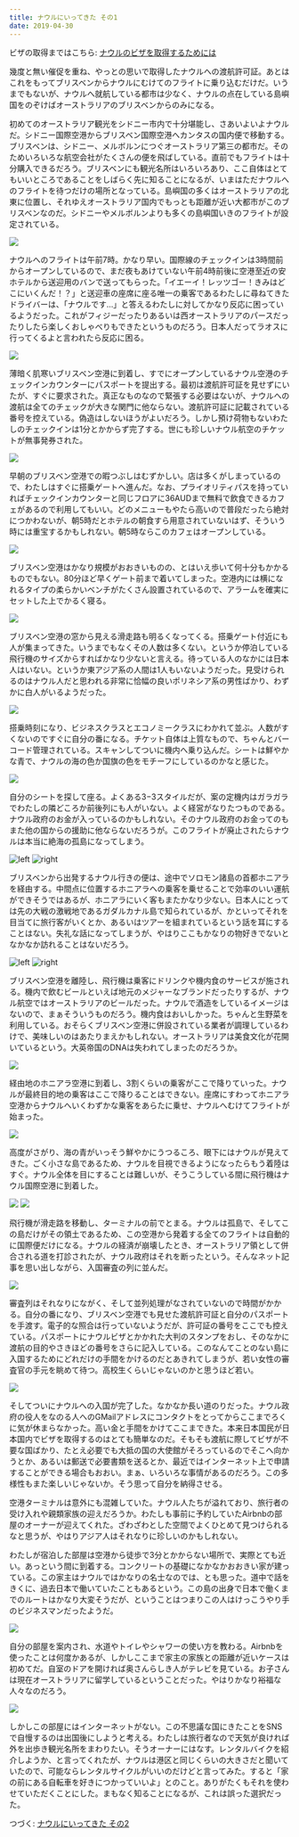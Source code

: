 ```yaml
---
title: ナウルにいってきた その1
date: 2019-04-30
---
```


ビザの取得まではこちら: [ナウルのビザを取得するためには](/post/1557095327/)<br>

幾度と無い催促を重ね、やっとの思いで取得したナウルへの渡航許可証。あとはこれをもってブリスベンからナウルにむけてのフライトに乗り込むだけだ。いうまでもないが、ナウルへ就航している都市は少なく、ナウルの点在している島嶼国をのぞけばオーストラリアのブリスベンからのみになる。

初めてのオーストラリア観光をシドニー市内で十分堪能し、さあいよいよナウルだ。シドニー国際空港からブリスベン国際空港へカンタスの国内便で移動する。ブリスベンは、シドニー、メルボルンにつぐオーストラリア第三の都市だ。そのためいろいろな航空会社がたくさんの便を飛ばしている。直前でもフライトは十分購入できるだろう。ブリスベンにも観光名所はいろいろあり、ここ自体はとてもいいところであることをしばらく先に知ることになるが、いまはただナウルへのフライトを待つだけの場所となっている。島嶼国の多くはオーストラリアの北東に位置し、それゆえオーストラリア国内でもっとも距離が近い大都市がこのブリスベンなのだ。シドニーやメルボルンよりも多くの島嶼国いきのフライトが設定されている。

![](https://photos.smugmug.com/photos/i-prmZ72F/0/30f558a3/X3/i-prmZ72F-X3.jpg)

ナウルへのフライトは午前7時。かなり早い。国際線のチェックインは3時間前からオープンしているので、まだ夜もあけていない午前4時前後に空港至近の安ホテルから送迎用のバンで送ってもらった。「イエーイ！レッツゴー！きみはどこにいくんだ！？」と送迎車の座席に座る唯一の乗客であるわたしに尋ねてきたドライバーは、「ナウルです…」と答えるわたしに対してかなり反応に困っているようだった。これがフィジーだったりあるいは西オーストラリアのパースだったりしたら楽しくおしゃべりもできたというものだろう。日本人だってラオスに行ってくるよと言われたら反応に困る。

![](https://photos.smugmug.com/photos/i-fRCFxDf/0/9ec25ce5/X3/i-fRCFxDf-X3.jpg)

薄暗く肌寒いブリスベン空港に到着し、すでにオープンしているナウル空港のチェックインカウンターにパスポートを提出する。最初は渡航許可証を見せずにいたが、すぐに要求された。真正なものなので緊張する必要はないが、ナウルへの渡航は全てのチェックが大きな関門に他ならない。渡航許可証に記載されている番号を控えている。偽造はしないほうがよいだろう。しかし預け荷物もないわたしのチェックインは1分とかからず完了する。世にも珍しいナウル航空のチケットが無事発券された。

![](https://photos.smugmug.com/photos/i-w6xbwrj/0/3dd3dc6d/X3/i-w6xbwrj-X3.jpg)

早朝のブリスベン空港での暇つぶしはむずかしい。店は多くがしまっているので、わたしはすぐに搭乗ゲートへ進んだ。なお、プライオリティパスを持っていればチェックインカウンターと同じフロアに36AUDまで無料で飲食できるカフェがあるので利用してもいい。どのメニューもやたら高いので普段だったら絶対につかわないが、朝5時だとホテルの朝食すら用意されていないはず、そういう時には重宝するかもしれない。朝5時ならこのカフェはオープンしている。

![](https://photos.smugmug.com/photos/i-7ZJRCMv/0/4b19beaa/X3/i-7ZJRCMv-X3.jpg)

ブリスベン空港はかなり規模がおおきいものの、とはいえ歩いて何十分もかかるものでもない。80分ほど早くゲート前まで着いてしまった。空港内には横になれるタイプの柔らかいベンチがたくさん設置されているので、アラームを確実にセットした上でかるく寝る。

![](https://photos.smugmug.com/photos/i-SkNK5f8/0/2130787a/X3/i-SkNK5f8-X3.jpg)

ブリスベン空港の窓から見える滑走路も明るくなってくる。搭乗ゲート付近にも人が集まってきた。いうまでもなくその人数は多くない。というか停泊している飛行機のサイズからすればかなり少ないと言える。待っている人のなかには日本人はいない。というか東アジア系の人間は1人もいないようだった。見受けられるのはナウル人だと思われる非常に恰幅の良いポリネシア系の男性ばかり、わずかに白人がいるようだった。

![](https://photos.smugmug.com/photos/i-m2Pkr33/0/50151bca/X3/i-m2Pkr33-X3.jpg)

搭乗時刻になり、ビジネスクラスとエコノミークラスにわかれて並ぶ。人数がすくないのですぐに自分の番になる。チケット自体は上質なもので、ちゃんとバーコード管理されている。スキャンしてついに機内へ乗り込んだ。シートは鮮やかな青で、ナウルの海の色か国旗の色をモチーフにしているのかなと感じた。

![](https://photos.smugmug.com/photos/i-ZSC8k2X/0/3b240718/X3/i-ZSC8k2X-X3.jpg)

自分のシートを探して座る。よくある3−3スタイルだが、案の定機内はガラガラでわたしの隣どころか前後列にも人がいない。よく経営がなりたつものである。ナウル政府のお金が入っているのかもしれない。そのナウル政府のお金ってのもまた他の国からの援助に他ならないだろうが。このフライトが廃止されたらナウルは本当に絶海の孤島になってしまう。

![left](https://photos.smugmug.com/photos/i-DSJS9Sf/0/164e2809/X3/i-DSJS9Sf-X3.jpg)
![right](https://photos.smugmug.com/photos/i-5TsrdX6/0/47a96f76/X3/i-5TsrdX6-X3.jpg)

ブリスベンから出発するナウル行きの便は、途中でソロモン諸島の首都ホニアラを経由する。中間点に位置するホニアラへの乗客を乗せることで効率のいい運航ができそうではあるが、ホニアラにいく客もまたかなり少ない。日本人にとっては先の大戦の激戦地であるガダルカナル島で知られているが、かといってそれを目当てに旅行客がいくとか、あるいはツアーを組まれているという話を耳にすることはない。失礼な話になってしまうが、やはりここもかなりの物好きでないとなかなか訪れることはないだろう。

![left](https://photos.smugmug.com/photos/i-zbJ4fkV/0/e2816319/X3/i-zbJ4fkV-X3.jpg)
![right](https://photos.smugmug.com/photos/i-DQMKdXq/0/6eb81278/X3/i-DQMKdXq-X3.jpg)

ブリスベン空港を離陸し、飛行機は乗客にドリンクや機内食のサービスが施される。機内で飲むビールといえば地元のメジャーなブランドだったりするが、ナウル航空ではオーストラリアのビールだった。ナウルで酒造をしているイメージはないので、まぁそういうものだろう。機内食はおいしかった。ちゃんと生野菜を利用している。おそらくブリスベン空港に併設されている業者が調理しているわけで、美味しいのはあたりまえかもしれない。オーストラリアは美食文化が花開いているという。大英帝国のDNAは失われてしまったのだろうか。

![](https://photos.smugmug.com/photos/i-b3VRTk6/0/be0ddd2b/X3/i-b3VRTk6-X3.jpg)

経由地のホニアラ空港に到着し、3割くらいの乗客がここで降りていった。ナウルが最終目的地の乗客はここで降りることはできない。座席にすわってホニアラ空港からナウルへいくわずかな乗客をあらたに乗せ、ナウルへむけてフライトが始まった。

![](https://photos.smugmug.com/photos/i-DpGZZmz/0/9cc37d8b/X3/i-DpGZZmz-X3.jpg)

高度がさがり、海の青がいっそう鮮やかにうつるころ、眼下にはナウルが見えてきた。ごく小さな島であるため、ナウルを目視できるようになったらもう着陸はすぐ。ナウル全体を目にすることは難しいが、そうこうしている間に飛行機はナウル国際空港に到着した。

![](https://photos.smugmug.com/photos/i-33qF9Nf/0/7b8ec787/X3/i-33qF9Nf-X3.jpg)
![](https://photos.smugmug.com/photos/i-QTg5gCr/0/3361e8a2/X3/i-QTg5gCr-X3.jpg)

飛行機が滑走路を移動し、ターミナルの前でとまる。ナウルは孤島で、そしてこの島だけがその領土であるため、この空港から発着する全てのフライトは自動的に国際便だけになる。ナウルの経済が崩壊したとき、オーストラリア領として併合される道を打診されたが、ナウル政府はそれを断ったという。そんなネット記事を思い出しながら、入国審査の列に並んだ。

![](https://photos.smugmug.com/photos/i-tsX88WJ/0/a64cf5c8/X3/i-tsX88WJ-X3.jpg)

審査列はそれなりにながく、そして並列処理がなされていないので時間がかかる。自分の番になり、ブリスベン空港でも見せた渡航許可証と自分のパスポートを手渡す。電子的な照合は行っていないようだが、許可証の番号をここでも控えている。パスポートにナウルビザとかかれた大判のスタンプをおし、そのなかに渡航の目的やさきほどの番号をさらに記入している。このなんてことのない島に入国するためにどれだけの手間をかけるのだとあきれてしまうが、若い女性の審査官の手元を眺めて待つ。高校生くらいじゃないのかと思うほど若い。

![](https://photos.smugmug.com/photos/i-WM2fdD3/0/42568ca4/X3/i-WM2fdD3-X3.jpg)

そしてついにナウルへの入国が完了した。なかなか長い道のりだった。ナウル政府の役人をなのる人へのGMailアドレスにコンタクトをとってからここまでろくに気が休まらなかった。高い金と手間をかけてここまできた。本来日本国民が日本国内でビザを取得するのはとても簡単なのだ。そもそも渡航に際してビザが不要な国ばかり、たとえ必要でも大抵の国の大使館がそろっているのでそこへ向かうとか、あるいは郵送で必要書類を送るとか、最近ではインターネット上で申請することができる場合もおおい。まぁ、いろいろな事情があるのだろう。この多様性もまた楽しいじゃないか。そう思って自分を納得させる。

空港ターミナルは意外にも混雑していた。ナウル人たちが溢れており、旅行者の受け入れや親類家族の迎えだろうか。わたしも事前に予約していたAirbnbの部屋のオーナーが迎えてくれた。ざわざわとした空間でよくひとめて見つけられるなと思うが、やはりアジア人はそれなりに珍しいのかもしれない。

わたしが宿泊した部屋は空港から徒歩で3分とかからない場所で、実際とても近い。あっという間に到着する。コンクリートの基礎になかなかおおきい家が建っている。この家主はナウルではかなりの名士なのでは、とも思った。道中で話をきくに、過去日本で働いていたこともあるという。この島の出身で日本で働くまでのルートはかなり大変そうだが、ということはつまりこの人はけっこうやり手のビジネスマンだったようだ。

![](https://photos.smugmug.com/photos/i-H89XLdC/0/841c234a/X3/i-H89XLdC-X3.jpg)

自分の部屋を案内され、水道やトイレやシャワーの使い方を教わる。Airbnbを使ったことは何度かあるが、しかしここまで家主の家族との距離が近いケースは初めてだ。自室のドアを開ければ奥さんらしき人がテレビを見ている。お子さんは現在オーストラリアに留学しているということだった。やはりかなり裕福な人々なのだろう。

![](https://photos.smugmug.com/photos/i-qXcNpVX/0/b8974f24/X3/i-qXcNpVX-X3.jpg)

しかしこの部屋にはインターネットがない。この不思議な国にきたことをSNSで自慢するのは出国後にしようと考える。わたしは旅行者なので天気が良ければ外を出歩き観光名所をまわりたい。そうオーナーにはなす。レンタルバイクを紹介しようか、と言ってくれたが、ナウルは港区と同じくらいの大きさだと聞いていたので、可能ならレンタルサイクルがいいのだけどと言ってみた。すると「家の前にある自転車を好きにつかっていいよ」とのこと。ありがたくもそれを使わせていただくことにした。まもなく知ることになるが、これは誤った選択だった。

つづく: [ナウルにいってきた その2](/post/1585460288/)
